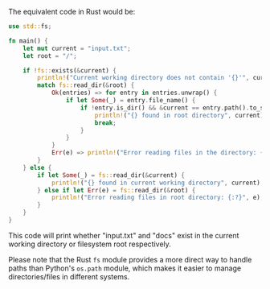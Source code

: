 The equivalent code in Rust would be:

```rust
use std::fs;

fn main() {
    let mut current = "input.txt";
    let root = "/";

    if !fs::exists(&current) {
        println!("Current working directory does not contain '{}'", current);
        match fs::read_dir(&root) {
            Ok(entries) => for entry in entries.unwrap() {
                if let Some(_) = entry.file_name() {
                    if !entry.is_dir() && &current == entry.path().to_string() {
                        println!("{} found in root directory", current);
                        break;
                    }
                }
            }
            Err(e) => println!("Error reading files in the directory: {:?}", e),
        }
    } else {
        if let Some(_) = fs::read_dir(&current) {
            println!("{} found in current working directory", current);
        } else if let Err(e) = fs::read_dir(&root) {
            println!("Error reading files in root directory: {:?}", e);
        }
    }
}
```
This code will print whether "input.txt" and "docs" exist in the current working directory or filesystem root respectively. 

Please note that the Rust `fs` module provides a more direct way to handle paths than Python's `os.path` module, which makes it easier to manage directories/files in different systems.
